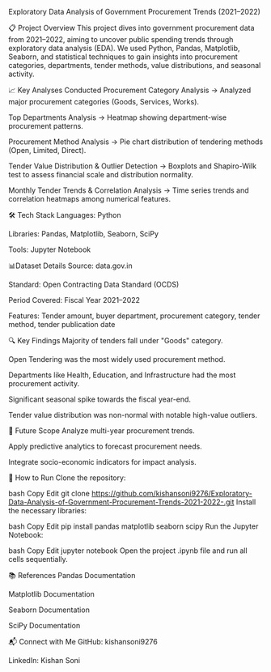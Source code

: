 Exploratory Data Analysis of Government Procurement Trends (2021–2022)

📋 Project Overview
This project dives into government procurement data from 2021–2022, aiming to uncover public spending trends through exploratory data analysis (EDA). We used Python, Pandas, Matplotlib, Seaborn, and statistical techniques to gain insights into procurement categories, departments, tender methods, value distributions, and seasonal activity.

📈 Key Analyses Conducted
Procurement Category Analysis
→ Analyzed major procurement categories (Goods, Services, Works).

Top Departments Analysis
→ Heatmap showing department-wise procurement patterns.

Procurement Method Analysis
→ Pie chart distribution of tendering methods (Open, Limited, Direct).

Tender Value Distribution & Outlier Detection
→ Boxplots and Shapiro-Wilk test to assess financial scale and distribution normality.

Monthly Tender Trends & Correlation Analysis
→ Time series trends and correlation heatmaps among numerical features.

🛠 Tech Stack
Languages: Python

Libraries: Pandas, Matplotlib, Seaborn, SciPy

Tools: Jupyter Notebook

📊Dataset Details
Source: data.gov.in

Standard: Open Contracting Data Standard (OCDS)

Period Covered: Fiscal Year 2021–2022

Features: Tender amount, buyer department, procurement category, tender method, tender publication date

🔍 Key Findings
Majority of tenders fall under "Goods" category.

Open Tendering was the most widely used procurement method.

Departments like Health, Education, and Infrastructure had the most procurement activity.

Significant seasonal spike towards the fiscal year-end.

Tender value distribution was non-normal with notable high-value outliers.

🔮 Future Scope
Analyze multi-year procurement trends.

Apply predictive analytics to forecast procurement needs.

Integrate socio-economic indicators for impact analysis.

🚀 How to Run
Clone the repository:

bash
Copy
Edit
git clone https://github.com/kishansoni9276/Exploratory-Data-Analysis-of-Government-Procurement-Trends-2021-2022-.git
Install the necessary libraries:

bash
Copy
Edit
pip install pandas matplotlib seaborn scipy
Run the Jupyter Notebook:

bash
Copy
Edit
jupyter notebook
Open the project .ipynb file and run all cells sequentially.

📚 References
Pandas Documentation

Matplotlib Documentation

Seaborn Documentation

SciPy Documentation

📬 Connect with Me
GitHub: kishansoni9276

LinkedIn: Kishan Soni

